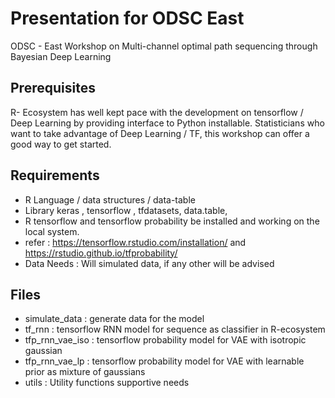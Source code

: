 # Presentation for ODSC East 

ODSC - East 
Workshop on Multi-channel optimal path sequencing through Bayesian Deep Learning

## Prerequisites 
R- Ecosystem has well kept pace with the development on tensorflow / Deep Learning by providing interface to Python installable. Statisticians who want to take advantage of Deep Learning / TF, this workshop can offer a good way to get started.

## Requirements 
-	R Language / data structures / data-table
-	Library keras , tensorflow , tfdatasets, data.table,  
-	R tensorflow and tensorflow probability be installed and working on the local system.
-	refer : https://tensorflow.rstudio.com/installation/  and https://rstudio.github.io/tfprobability/
-	Data Needs : Will simulated data, if any other will be advised

## Files
- simulate_data : generate data for the model
- tf_rnn : tensorflow RNN model for sequence as classifier in R-ecosystem
- tfp_rnn_vae_iso : tensorflow probability model for VAE with isotropic gaussian
- tfp_rnn_vae_lp : tensorflow probability model for VAE with learnable prior as mixture of gaussians
- utils : Utility functions supportive needs



